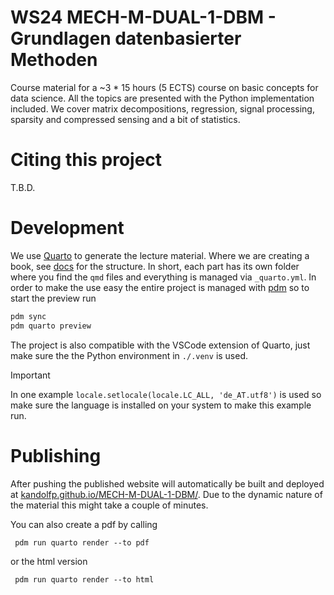 # WS24 MECH-M-DUAL-1-DBM - Grundlagen datenbasierter Methoden

Course material for a ~3 * 15 hours (5 ECTS) course on basic concepts for data science. All the topics are presented with the Python implementation included. We cover matrix decompositions, regression, signal processing, sparsity and compressed sensing and a bit of statistics. 

# Citing this project

T.B.D.

# Development

We use [Quarto](https://quarto.org/) to generate the lecture material.
Where we are creating a book, see [docs](https://quarto.org/docs/books/) for the structure. 
In short, each part has its own folder where you find the `qmd` files and everything is managed via `_quarto.yml`.
In order to make the use easy the entire project is managed with [pdm](https://pdm-project.org/) so to start the preview run

```bash
pdm sync
pdm quarto preview
```

The project is also compatible with the VSCode extension of Quarto, just make sure the the Python environment in `./.venv` is used. 

> [!IMPORTANT] 
> In one example `locale.setlocale(locale.LC_ALL, 'de_AT.utf8')` is used so make sure the language is installed on your system to make this example run.

# Publishing
After pushing the published website will automatically be built and deployed at [kandolfp.github.io/MECH-M-DUAL-1-DBM/](https://kandolfp.github.io/MECH-M-DUAL-1-DBM/).
Due to the dynamic nature of the material this might take a couple of minutes.

You can also create a pdf by calling 
```
 pdm run quarto render --to pdf
```

or the html version
```
 pdm run quarto render --to html
```